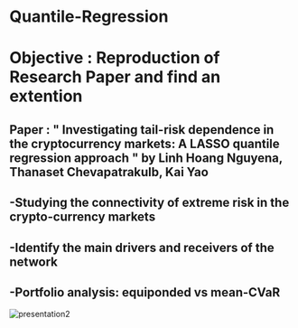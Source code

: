 # Quantile-Regression

# Objective : Reproduction of Research Paper and find an extention

## Paper : " Investigating tail-risk dependence in the cryptocurrency markets: A LASSO quantile regression approach " by Linh Hoang Nguyena, Thanaset Chevapatrakulb, Kai Yao
## -Studying the connectivity of extreme risk in the crypto-currency markets
## -Identify the main drivers and receivers of the network
## -Portfolio analysis: equiponded vs mean-CVaR

![presentation2](https://user-images.githubusercontent.com/55435176/186027323-f8de63d4-e852-4a34-80da-0b82818e8083.PNG)
